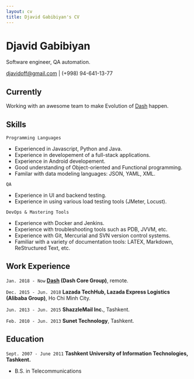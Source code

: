 ```yaml
---
layout: cv
title: Djavid Gabibiyan's CV
---
```

# Djavid Gabibiyan
Software engineer, QA automation.

<div id="webaddress">
  <a href="mailto:djavidoff@gmail.com">djavidoff@gmail.com</a>
| <span>(+998) 94-641-13-77</span>
</div>

## Currently

Working with an awesome team to make Evolution of [Dash](https://www.dash.org) happen.

## Skills

`Programming Languages`

- Experienced in Javascript, Python and Java.
- Experience in developement of a full-stack applications.
- Experience in Android developement.
- Good understanding of Object-oriented and Functional programming.
- Familar with data modeling languages: JSON, YAML, XML.

`QA`

- Experience in UI and backend testing.
- Experience in using various load testing tools (JMeter, Locust).

`DevOps & Mastering Tools`

- Experience with Docker and Jenkins.
- Experience with troubleshooting tools such as PDB, JVVM, etc.
- Experience with Git, Mercurial and SVN version control systems.
- Familiar with a variety of documentation tools: LATEX, Markdown, ReStructured Text, etc.

## Work Experience

`Jan. 2018 - Now`
__[Dash](https://www.dash.org/) (Dash Core Group)__, remote.

`Dec. 2015 - Jun. 2018`
__Lazada TechHub, Lazada Express Logistics (Alibaba Group)__, Ho Chi Minh City.

`Jun. 2013 - Jun. 2015`
__ShazzleMail Inc.__, Tashkent.

`Feb. 2010 - Jun. 2013`
__Sunet Technology__, Tashkent.

## Education

`Sept. 2007 - June 2011`
__Tashkent University of Information Technologies, Tashkent.__

- B.S. in Telecommunications

<!-- ### Footer

Last updated: September 2019 -->
